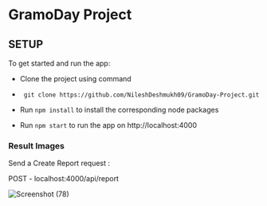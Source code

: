 
#  GramoDay Project
## SETUP  


To get started and run the app:

 - Clone the project  using command 

 - ``` git clone https://github.com/NileshDeshmukh09/GramoDay-Project.git```

 - Run ``` npm install ``` to install the corresponding node packages
 - Run  ``` npm start ``` to run the app on http://localhost:4000


### Result Images 


Send a Create Report request  : 

POST  - localhost:4000/api/report

![Screenshot (78)](https://user-images.githubusercontent.com/86465008/158894858-5c938322-e25b-4636-b1a7-9612c2dfbec5.png)




